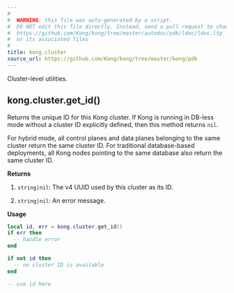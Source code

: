 ```yaml
---
#
#  WARNING: this file was auto-generated by a script.
#  DO NOT edit this file directly. Instead, send a pull request to change
#  https://github.com/Kong/kong/tree/master/autodoc/pdk/ldoc/ldoc.ltp
#  or its associated files
#
title: kong.cluster
source_url: https://github.com/Kong/kong/tree/master/kong/pdk
---
```


Cluster-level utilities.



## kong.cluster.get_id()

Returns the unique ID for this Kong cluster.  If Kong
 is running in DB-less mode without a cluster ID explicitly defined,
 then this method returns `nil`.

 For hybrid mode, all control planes and data planes belonging to the same
 cluster return the same cluster ID. For traditional database-based
 deployments, all Kong nodes pointing to the same database also return
 the same cluster ID.


**Returns**

1.  `string|nil`:  The v4 UUID used by this cluster as its ID.

1.  `string|nil`:  An error message.


**Usage**

``` lua
local id, err = kong.cluster.get_id()
if err then
  -- handle error
end

if not id then
  -- no cluster ID is available
end

-- use id here
```


